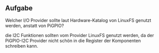 ## Aufgabe
Welcher I/O Provider sollte laut Hardware-Katalog von LinuxFS genutzt werden, anstatt von PiGPIO?

<div class="hint">
die I2C Funktionen sollten vom Provider LinuxFS genutzt werden, da der PiGPIO-I2C Provider nicht schön in die Register 
der Komponenten schreiben kann.
</div>